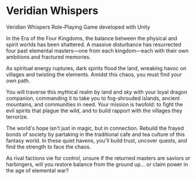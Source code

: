 # Veridian Whispers
Veridian Whispers Role-Playing Game developed with Unity


In the Era of the Four Kingdoms, the balance between the physical and spirit worlds has been shattered. A massive disturbance has resurrected four past elemental masters—one from each kingdom—each with their own ambitions and fractured memories.

As spiritual energy ruptures, dark spirits flood the land, wreaking havoc on villages and twisting the elements. Amidst this chaos, you must find your own path.

You will traverse this mythical realm by land and sky with your loyal dragon companion, commanding it to take you to fog-shrouded islands, ancient mountains, and communities in need. Your mission is twofold: to fight the evil spirits that plague the wild, and to build rapport with the villages they terrorize.

The world's hope isn't just in magic, but in connection. Rebuild the frayed bonds of society by partaking in the traditional cafe and tea culture of this fantasy world. In these quiet havens, you'll build trust, uncover quests, and find the strength to face the chaos.

As rival factions vie for control, unsure if the returned masters are saviors or harbingers, will you restore balance from the ground up... or claim power in the age of elemental war?
